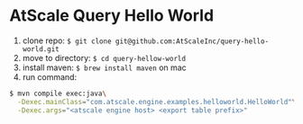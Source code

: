 AtScale Query Hello World
=================

1. clone repo: `$ git clone git@github.com:AtScaleInc/query-hello-world.git`
2. move to directory: `$ cd query-hellow-world`
3. install maven: `$ brew install maven` on mac
4. run command: 

  ```bash
  $ mvn compile exec:java\
    -Dexec.mainClass="com.atscale.engine.examples.helloworld.HelloWorld"\
    -Dexec.args="<atscale engine host> <export table prefix>"
  ```
